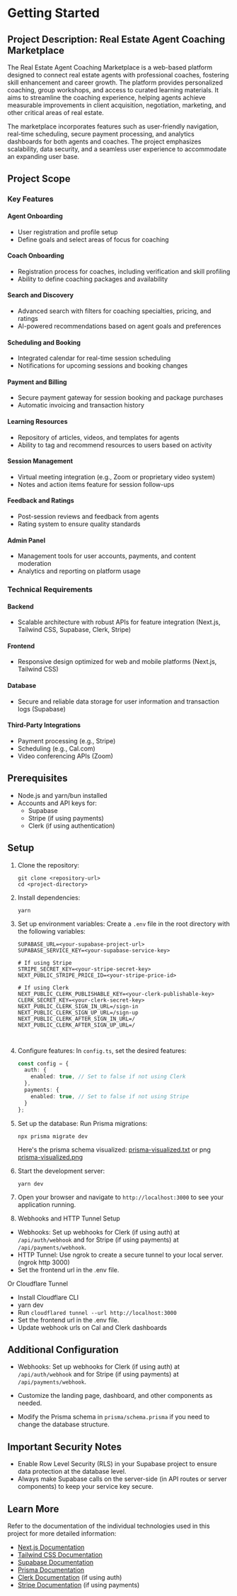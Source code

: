 # Getting Started

## Project Description: Real Estate Agent Coaching Marketplace

The Real Estate Agent Coaching Marketplace is a web-based platform designed to connect real estate agents with professional coaches, fostering skill enhancement and career growth. The platform provides personalized coaching, group workshops, and access to curated learning materials. It aims to streamline the coaching experience, helping agents achieve measurable improvements in client acquisition, negotiation, marketing, and other critical areas of real estate.

The marketplace incorporates features such as user-friendly navigation, real-time scheduling, secure payment processing, and analytics dashboards for both agents and coaches. The project emphasizes scalability, data security, and a seamless user experience to accommodate an expanding user base.

## Project Scope

### Key Features

#### Agent Onboarding
- User registration and profile setup
- Define goals and select areas of focus for coaching

#### Coach Onboarding
- Registration process for coaches, including verification and skill profiling
- Ability to define coaching packages and availability

#### Search and Discovery
- Advanced search with filters for coaching specialties, pricing, and ratings
- AI-powered recommendations based on agent goals and preferences

#### Scheduling and Booking
- Integrated calendar for real-time session scheduling
- Notifications for upcoming sessions and booking changes

#### Payment and Billing
- Secure payment gateway for session booking and package purchases
- Automatic invoicing and transaction history

#### Learning Resources
- Repository of articles, videos, and templates for agents
- Ability to tag and recommend resources to users based on activity

#### Session Management
- Virtual meeting integration (e.g., Zoom or proprietary video system)
- Notes and action items feature for session follow-ups

#### Feedback and Ratings
- Post-session reviews and feedback from agents
- Rating system to ensure quality standards

#### Admin Panel
- Management tools for user accounts, payments, and content moderation
- Analytics and reporting on platform usage

### Technical Requirements

#### Backend
- Scalable architecture with robust APIs for feature integration (Next.js, Tailwind CSS, Supabase, Clerk, Stripe)

#### Frontend
- Responsive design optimized for web and mobile platforms (Next.js, Tailwind CSS)

#### Database
- Secure and reliable data storage for user information and transaction logs (Supabase)

#### Third-Party Integrations
- Payment processing (e.g., Stripe)
- Scheduling (e.g., Cal.com)
- Video conferencing APIs (Zoom)

## Prerequisites
- Node.js and yarn/bun installed
- Accounts and API keys for:
  - Supabase
  - Stripe (if using payments)
  - Clerk (if using authentication)

## Setup

1. Clone the repository:
   ```
   git clone <repository-url>
   cd <project-directory>
   ```

2. Install dependencies:
   ```
   yarn
   ```

3. Set up environment variables:
   Create a `.env` file in the root directory with the following variables:
   ```
   SUPABASE_URL=<your-supabase-project-url>
   SUPABASE_SERVICE_KEY=<your-supabase-service-key>

   # If using Stripe
   STRIPE_SECRET_KEY=<your-stripe-secret-key>
   NEXT_PUBLIC_STRIPE_PRICE_ID=<your-stripe-price-id>

   # If using Clerk
   NEXT_PUBLIC_CLERK_PUBLISHABLE_KEY=<your-clerk-publishable-key>
   CLERK_SECRET_KEY=<your-clerk-secret-key>
   NEXT_PUBLIC_CLERK_SIGN_IN_URL=/sign-in
   NEXT_PUBLIC_CLERK_SIGN_UP_URL=/sign-up
   NEXT_PUBLIC_CLERK_AFTER_SIGN_IN_URL=/
   NEXT_PUBLIC_CLERK_AFTER_SIGN_UP_URL=/



4. Configure features:
   In `config.ts`, set the desired features:
   ```typescript
   const config = {
     auth: {
       enabled: true, // Set to false if not using Clerk
     },
     payments: {
       enabled: true, // Set to false if not using Stripe
     }
   };
   ```

5. Set up the database:
   Run Prisma migrations:
   ```
   npx prisma migrate dev
   ```

   Here's the prisma schema visualized: [prisma-visualized.txt](prisma/prisma-visualized.txt)
   or png [prisma-visualized.png](prisma/prisma-visualized.png)
   

6. Start the development server:
   ```
   yarn dev
   ```

7. Open your browser and navigate to `http://localhost:3000` to see your application running.

8. Webhooks and HTTP Tunnel Setup

- Webhooks: Set up webhooks for Clerk (if using auth) at `/api/auth/webhook` and for Stripe (if using payments) at `/api/payments/webhook`.
- HTTP Tunnel: Use ngrok to create a secure tunnel to your local server. (ngrok http 3000)
- Set the frontend url in the .env file.

Or Cloudflare Tunnel
- Install Cloudflare CLI
- yarn dev
- Run `cloudflared tunnel --url http://localhost:3000`
- Set the frontend url in the .env file.
- Update webhook urls on Cal and Clerk dashboards


## Additional Configuration

- Webhooks: Set up webhooks for Clerk (if using auth) at `/api/auth/webhook` and for Stripe (if using payments) at `/api/payments/webhook`.
- Customize the landing page, dashboard, and other components as needed.


- Modify the Prisma schema in `prisma/schema.prisma` if you need to change the database structure.

## Important Security Notes

- Enable Row Level Security (RLS) in your Supabase project to ensure data protection at the database level.
- Always make Supabase calls on the server-side (in API routes or server components) to keep your service key secure.

## Learn More

Refer to the documentation of the individual technologies used in this project for more detailed information:
- [Next.js Documentation](https://nextjs.org/docs)
- [Tailwind CSS Documentation](https://tailwindcss.com/docs)
- [Supabase Documentation](https://supabase.io/docs)
- [Prisma Documentation](https://www.prisma.io/docs)
- [Clerk Documentation](https://clerk.dev/docs) (if using auth)
- [Stripe Documentation](https://stripe.com/docs) (if using payments)
